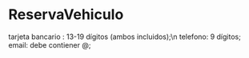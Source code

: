 # ReservaVehiculo

tarjeta bancario : 13-19 dígitos (ambos incluidos);\n
telefono: 9 dígitos;
email: debe contiener @;
